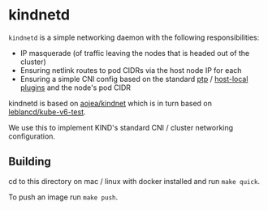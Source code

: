 # kindnetd

`kindnetd` is a simple networking daemon with the following responsibilities:

- IP masquerade (of traffic leaving the nodes that is headed out of the cluster)
- Ensuring netlink routes to pod CIDRs via the host node IP for each
- Ensuring a simple CNI config based on the standard [ptp] / [host-local] [plugins] and the node's pod CIDR

kindnetd is based on [aojea/kindnet] which is in turn based on [leblancd/kube-v6-test].

We use this to implement KIND's standard CNI / cluster networking configuration.

## Building

cd to this directory on mac / linux with docker installed and run `make quick`.

To push an image run `make push`.

[ptp]: https://www.cni.dev/plugins/current/main/ptp/
[host-local]: https://www.cni.dev/plugins/current/ipam/host-local/
[plugins]: https://github.com/containernetworking/plugins
[aojea/kindnet]: https://github.com/aojea/kindnet
[leblancd/kube-v6-test]: https://github.com/leblancd/kube-v6-test/tree/master
